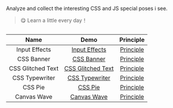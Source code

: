 Analyze and collect the interesting CSS and JS special poses i see.

> :yum: Learn a little every day！

##

| Name        | Demo           | Principle  |
| :-------------: |:-------------:| :-----:|
| Input Effects | [Input Effects](https://hq-lin.github.io/cool-skills/input-effects/) | [Principle](https://github.com/HQ-Lin/cool-skills/tree/master/input-effects) |
| CSS Banner | [CSS Banner](https://hq-lin.github.io/cool-skills/css-banner/) | [Principle](https://github.com/HQ-Lin/cool-skills/tree/master/css-banner) |
| CSS Glitched Text | [CSS Glitched Text](https://hq-lin.github.io/cool-skills/css-glitched-text/) | [Principle](https://github.com/HQ-Lin/cool-skills/tree/master/css-glitched-text) |
| CSS Typewriter | [CSS Typewriter](https://hq-lin.github.io/cool-skills/css-typewriter/) | [Principle](https://github.com/HQ-Lin/cool-skills/tree/master/css-typewriter) |
| CSS Pie | [CSS Pie](https://hq-lin.github.io/cool-skills/css-pie/) | [Principle](https://github.com/HQ-Lin/cool-skills/tree/master/css-pie) |
| Canvas Wave | [Canvas Wave](https://hq-lin.github.io/cool-skills/canvas-wave/) | [Principle](https://github.com/HQ-Lin/cool-skills/tree/master/canvas-wave) |
